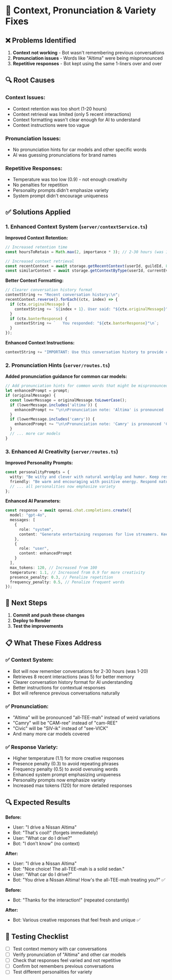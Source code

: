 # 🔧 Context, Pronunciation & Variety Fixes

## ❌ **Problems Identified**

1. **Context not working** - Bot wasn't remembering previous conversations
2. **Pronunciation issues** - Words like "Altima" were being mispronounced
3. **Repetitive responses** - Bot kept using the same 1-liners over and over

## 🔍 **Root Causes**

### **Context Issues:**
- Context retention was too short (1-20 hours)
- Context retrieval was limited (only 5 recent interactions)
- Context formatting wasn't clear enough for AI to understand
- Context instructions were too vague

### **Pronunciation Issues:**
- No pronunciation hints for car models and other specific words
- AI was guessing pronunciations for brand names

### **Repetitive Responses:**
- Temperature was too low (0.9) - not enough creativity
- No penalties for repetition
- Personality prompts didn't emphasize variety
- System prompt didn't encourage uniqueness

## ✅ **Solutions Applied**

### **1. Enhanced Context System (`server/contextService.ts`)**

**Improved Context Retention:**
```typescript
// Increased retention time
const hoursToRetain = Math.max(2, importance * 3); // 2-30 hours (was 1-20)

// Increased context retrieval
const recentContext = await storage.getRecentContext(userId, guildId, 8); // was 5
const similarContext = await storage.getContextByType(userId, currentEventType, guildId, 5); // was 3
```

**Better Context Formatting:**
```typescript
// Clearer conversation history format
contextString += "Recent conversation history:\n";
recentContext.reverse().forEach((ctx, index) => {
  if (ctx.originalMessage) {
    contextString += `${index + 1}. User said: "${ctx.originalMessage}"\n`;
  }
  if (ctx.banterResponse) {
    contextString += `   You responded: "${ctx.banterResponse}"\n`;
  }
});
```

**Enhanced Context Instructions:**
```typescript
contextString += "IMPORTANT: Use this conversation history to provide contextually aware responses. Remember what was discussed and refer back to it naturally. Avoid repeating the same responses - be creative and varied while staying connected to the conversation. If someone mentioned something specific (like a car model, hobby, etc.), reference it naturally in your response.";
```

### **2. Pronunciation Hints (`server/routes.ts`)**

**Added pronunciation guidance for common car models:**
```typescript
// Add pronunciation hints for common words that might be mispronounced
let enhancedPrompt = prompt;
if (originalMessage) {
  const lowerMessage = originalMessage.toLowerCase();
  if (lowerMessage.includes('altima')) {
    enhancedPrompt += "\n\nPronunciation note: 'Altima' is pronounced 'all-TEE-mah' (like 'all' + 'team' + 'ah').";
  }
  if (lowerMessage.includes('camry')) {
    enhancedPrompt += "\n\nPronunciation note: 'Camry' is pronounced 'CAM-ree' (like 'camera' without the 'a').";
  }
  // ... more car models
}
```

### **3. Enhanced AI Creativity (`server/routes.ts`)**

**Improved Personality Prompts:**
```typescript
const personalityPrompts = {
  witty: "Be witty and clever with natural wordplay and humor. Keep responses under 25 words. Use plain text only. Be creative and avoid repetition.",
  friendly: "Be warm and encouraging with positive energy. Respond naturally and supportively. Use plain text only. Show genuine interest and vary your responses.",
  // ... all personalities now emphasize variety
};
```

**Enhanced AI Parameters:**
```typescript
const response = await openai.chat.completions.create({
  model: "gpt-4o",
  messages: [
    {
      role: "system",
      content: "Generate entertaining responses for live streamers. Keep responses engaging, fun, and under 25 words. Match the personality and energy requested. Use plain text only - no markdown formatting, asterisks, or special characters. Write naturally as if speaking. Be creative and varied - avoid repeating the same phrases or responses. Each response should feel fresh and unique."
    },
    {
      role: "user",
      content: enhancedPrompt
    }
  ],
  max_tokens: 120, // Increased from 100
  temperature: 1.1, // Increased from 0.9 for more creativity
  presence_penalty: 0.3, // Penalize repetition
  frequency_penalty: 0.5, // Penalize frequent words
});
```

## 🚀 **Next Steps**

1. **Commit and push these changes**
2. **Deploy to Render**
3. **Test the improvements**

## 📋 **What These Fixes Address**

### **✅ Context System:**
- Bot will now remember conversations for 2-30 hours (was 1-20)
- Retrieves 8 recent interactions (was 5) for better memory
- Clearer conversation history format for AI understanding
- Better instructions for contextual responses
- Bot will reference previous conversations naturally

### **✅ Pronunciation:**
- "Altima" will be pronounced "all-TEE-mah" instead of weird variations
- "Camry" will be "CAM-ree" instead of "cam-REE"
- "Civic" will be "SIV-ik" instead of "see-VICK"
- And many more car models covered

### **✅ Response Variety:**
- Higher temperature (1.1) for more creative responses
- Presence penalty (0.3) to avoid repeating phrases
- Frequency penalty (0.5) to avoid overusing words
- Enhanced system prompt emphasizing uniqueness
- Personality prompts now emphasize variety
- Increased max tokens (120) for more detailed responses

## 🔍 **Expected Results**

**Before:**
- User: "I drive a Nissan Altima"
- Bot: "That's cool!" (forgets immediately)
- User: "What car do I drive?"
- Bot: "I don't know" (no context)

**After:**
- User: "I drive a Nissan Altima"
- Bot: "Nice choice! The all-TEE-mah is a solid sedan."
- User: "What car do I drive?"
- Bot: "You drive a Nissan Altima! How's the all-TEE-mah treating you?" ✅

**Before:**
- Bot: "Thanks for the interaction!" (repeated constantly)

**After:**
- Bot: Various creative responses that feel fresh and unique ✅

## 🎯 **Testing Checklist**

- [ ] Test context memory with car conversations
- [ ] Verify pronunciation of "Altima" and other car models
- [ ] Check that responses feel varied and not repetitive
- [ ] Confirm bot remembers previous conversations
- [ ] Test different personalities for variety
